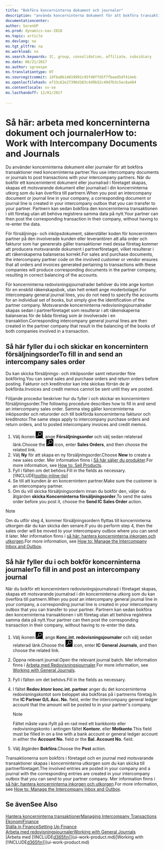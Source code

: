 ```yaml
---
title: "Bokföra koncerninterna dokument och journaler"
description: "använda koncerninterna dokument för att bokföra transaktioner med partnerföretag."
documentationcenter: 
author: SorenGP
ms.prod: dynamics-nav-2018
ms.topic: article
ms.devlang: na
ms.tgt_pltfrm: na
ms.workload: na
ms.search.keywords: IC, group, consolidation, affiliate, subsidiary
ms.date: 06/21/2017
ms.author: sgroespe
ms.translationtype: HT
ms.sourcegitcommit: 1dfba8b14019991c95f40ffd5f7fbaed5df414eb
ms.openlocfilehash: ef33c62e27396d183c4d9b52c49d7b3c5ec8a484
ms.contentlocale: sv-se
ms.lasthandoff: 12/01/2017

---
```

# <a name="how-to-work-with-intercompany-documents-and-journals"></a><span data-ttu-id="efe33-103">Så här: arbeta med koncerninterna dokument och journaler</span><span class="sxs-lookup"><span data-stu-id="efe33-103">How to: Work with Intercompany Documents and Journals</span></span>
<span data-ttu-id="efe33-104">Du använder koncerninterna dokument eller journaler för att bokföra transaktioner med koncerninterna partner.</span><span class="sxs-lookup"><span data-stu-id="efe33-104">You use intercompany documents or journals to post transactions with your intercompany partners.</span></span> <span data-ttu-id="efe33-105">När du bokför ett koncerninternt dokument eller journalrad i företaget skapas, skapas ett motsvarande dokument eller journalrad i din koncerninterna utkorg som du kan överföra till partnern.</span><span class="sxs-lookup"><span data-stu-id="efe33-105">When you post an intercompany document or journal line in your company, a corresponding document or journal line is created in your intercompany outbox that you can transfer to your partner.</span></span> <span data-ttu-id="efe33-106">Partnern kan sedan bokföra den koncerninterna transaktionen i sitt företag utan att behöva registrera samma data på nytt.</span><span class="sxs-lookup"><span data-stu-id="efe33-106">Your partner can then post the corresponding transaction in their company, without having to re-enter the data.</span></span>

<span data-ttu-id="efe33-107">För försäljnings- och inköpsdokument, säkerställer koden för koncernintern partner på den involverade kunden eller leverantören att alla order och fakturor som har genererats gäller transaktioner med dessa företag kommer att producera motsvarande dokument i partnerföretaget, vilket resulterar i att räkenskaperna balanseras korrekt.</span><span class="sxs-lookup"><span data-stu-id="efe33-107">For sales and purchase documents, the intercompany partner code on the involved customer or vendor ensures that all orders and invoices generated pertaining to transactions with these companies will produce corresponding documents in the partner company, resulting in correct balancing of the accounts.</span></span>

<span data-ttu-id="efe33-108">För koncerninterna redovisningsjournalrader behöver du inte ange konton för en enskild räkenskapsbok, utan helt enkelt ange moderbolaget.</span><span class="sxs-lookup"><span data-stu-id="efe33-108">For intercompany general journal lines, you do not need to specify the accounts for an individual set of books, but simply give the identification of the partner company.</span></span> <span data-ttu-id="efe33-109">Motsvarande koncerninterna redovisningsjournalrader skapas sedan i partnerföretaget som resulterar i att räkenskaperna balanseras för de båda företag som är involverade i en transaktion.</span><span class="sxs-lookup"><span data-stu-id="efe33-109">Corresponding intercompany general journal lines are then created in the partner company that result in the balancing of the books of both companies involved in a transaction.</span></span>

## <a name="to-fill-in-and-send-an-intercompany-sales-order"></a><span data-ttu-id="efe33-110">Så här fyller du i och skickar en koncernintern försäljningsorder</span><span class="sxs-lookup"><span data-stu-id="efe33-110">To fill in and send an intercompany sales order</span></span>
<span data-ttu-id="efe33-111">Du kan skicka försäljnings- och inköpsorder samt returorder före bokföring.</span><span class="sxs-lookup"><span data-stu-id="efe33-111">You can send sales and purchase orders and return orders before posting.</span></span> <span data-ttu-id="efe33-112">Fakturor och kreditnotor kan inte skickas förrän de är bokförda.</span><span class="sxs-lookup"><span data-stu-id="efe33-112">Invoices and credit memos cannot be sent until they are posted.</span></span>

<span data-ttu-id="efe33-113">Följande procedur beskriver hur du fyller i och skickar en koncernintern försäljningsorder.</span><span class="sxs-lookup"><span data-stu-id="efe33-113">The following procedure describes how to fill in and send an intercompany sales order.</span></span> <span data-ttu-id="efe33-114">Samma steg gäller koncerninterna inköpsorder och returorder och till bokförda koncerninterna fakturor och kreditnotor.</span><span class="sxs-lookup"><span data-stu-id="efe33-114">The same steps apply to intercompany purchase orders and return orders, and to posted intercompany invoices and credit memos.</span></span>  

1. <span data-ttu-id="efe33-115">Välj ikonen ![Söka efter sida eller rapport](media/ui-search/search_small.png "ikonen Söka efter sida eller rapport"), ange **Försäljningsorder** och välj sedan relaterad länk.</span><span class="sxs-lookup"><span data-stu-id="efe33-115">Choose the ![Search for Page or Report](media/ui-search/search_small.png "Search for Page or Report icon") icon, enter **Sales Orders**, and then choose the related link.</span></span>  
2. <span data-ttu-id="efe33-116">Välj **Ny** för att skapa en ny försäljningsorder.</span><span class="sxs-lookup"><span data-stu-id="efe33-116">Choose **New** to create a new sales order.</span></span> <span data-ttu-id="efe33-117">Mer information finns i [Så här säljer du produkter](sales-how-sell-products.md).</span><span class="sxs-lookup"><span data-stu-id="efe33-117">For more information, see [How to: Sell Products](sales-how-sell-products.md).</span></span>  
3. <span data-ttu-id="efe33-118">Fyll i fälten om det behövs.</span><span class="sxs-lookup"><span data-stu-id="efe33-118">Fill in the fields as necessary.</span></span> [!INCLUDE[tooltip-inline-tip](includes/tooltip-inline-tip_md.md)]
4. <span data-ttu-id="efe33-119">Se till att kunden är en koncernintern partner.</span><span class="sxs-lookup"><span data-stu-id="efe33-119">Make sure the customer is an intercompany partner.</span></span>
5. <span data-ttu-id="efe33-120">Om du vill skicka försäljningsordern innan du bokför den, väljer du åtgärden **skicka Koncerninterna försäljningsorder**.</span><span class="sxs-lookup"><span data-stu-id="efe33-120">To send the sales order before you post it, choose the **Send IC Sales Order** action.</span></span>

> [!NOTE]
> <span data-ttu-id="efe33-121">Om du utför steg 4, kommer försäljningsordern flyttas till koncerninterna utkorgen där du kan skicka den senare.</span><span class="sxs-lookup"><span data-stu-id="efe33-121">If you do perform step 4, then the sales order will be moved to your intercompany outbox where you can send it later.</span></span> <span data-ttu-id="efe33-122">Mer information finns i [så här: hantera koncerninterna inkorgen och utkorgen](intercompany-how-manage-intercompany-inbox.md).</span><span class="sxs-lookup"><span data-stu-id="efe33-122">For more information, see [How to: Manage the Intercompany Inbox and Outbox](intercompany-how-manage-intercompany-inbox.md).</span></span>

## <a name="to-fill-in-and-post-an-intercompany-journal"></a><span data-ttu-id="efe33-123">Så här fyller du i och bokför koncerninterna journaler</span><span class="sxs-lookup"><span data-stu-id="efe33-123">To fill in and post an intercompany journal</span></span>
<span data-ttu-id="efe33-124">När du bokför ett koncernintern redovisningsjournalsrad i företaget skapas, skapas ett motsvarande journalrad i din koncerninterna utkorg som du kan överföra till partnern.</span><span class="sxs-lookup"><span data-stu-id="efe33-124">When you post an intercompany general journal line in your company, a corresponding journal line is created in your intercompany outbox that you can transfer to your partner.</span></span> <span data-ttu-id="efe33-125">Partnern kan sedan bokföra den koncerninterna transaktionen i sitt företag utan att behöva registrera samma data på nytt.</span><span class="sxs-lookup"><span data-stu-id="efe33-125">Your partner can then post the corresponding transaction in their company, without having to re-enter the data.</span></span>

1. <span data-ttu-id="efe33-126">Välj ikonen ![Söka efter sida eller rapport](media/ui-search/search_small.png "ikonen Söka efter sida eller rapport"), ange **Konc.int. redovisningsjournaler** och välj sedan relaterad länk.</span><span class="sxs-lookup"><span data-stu-id="efe33-126">Choose the ![Search for Page or Report](media/ui-search/search_small.png "Search for Page or Report icon") icon, enter **IC General Journals**, and then choose the related link.</span></span>  
2. <span data-ttu-id="efe33-127">Öppna relevant journal.</span><span class="sxs-lookup"><span data-stu-id="efe33-127">Open the relevant journal batch.</span></span> <span data-ttu-id="efe33-128">Mer information finns i [Arbeta med Redovisningsjournaler](ui-work-general-journals.md).</span><span class="sxs-lookup"><span data-stu-id="efe33-128">For more information, see [Working with General Journals](ui-work-general-journals.md).</span></span>
3. <span data-ttu-id="efe33-129">Fyll i fälten om det behövs.</span><span class="sxs-lookup"><span data-stu-id="efe33-129">Fill in the fields as necessary.</span></span>
4. <span data-ttu-id="efe33-130">I fältet **Redov.ktonr konc.int. partner** anger du det koncerninterna redovisningskontot som beloppet ska bokföras på i partnerns företag.</span><span class="sxs-lookup"><span data-stu-id="efe33-130">In the **IC Partner G/L Acc. No.** field, enter the intercompany general ledger account that the amount will be posted to in your partner's company.</span></span>

    > [!NOTE]
    > <span data-ttu-id="efe33-131">Fältet måste vara ifyllt på en rad med ett bankkonto eller redovisningskonto i antingen fältet **Kontonr.** eller **Motkonto**.</span><span class="sxs-lookup"><span data-stu-id="efe33-131">This field must be filled in on a line with a bank account or general ledger account in either the **Account No.** field or the **Bal. Account No.** field.</span></span>  
5. <span data-ttu-id="efe33-132">Välj åtgärden **Bokföra**.</span><span class="sxs-lookup"><span data-stu-id="efe33-132">Choose the **Post** action.</span></span>

<span data-ttu-id="efe33-133">Transaktionerna som bokförs i företaget och en journal med motsvarande transaktioner skapas i koncerninterna utkorgen som du kan skicka till partnerföretaget.</span><span class="sxs-lookup"><span data-stu-id="efe33-133">The involved entries are posted in your company and a journal with the corresponding entries are created in your intercompany outbox that you can send to your partner company.</span></span> <span data-ttu-id="efe33-134">Mer information finns i [så här: hantera koncerninterna inkorgen och utkorgen](intercompany-how-manage-intercompany-inbox.md).</span><span class="sxs-lookup"><span data-stu-id="efe33-134">For more information, see [How to: Manage the Intercompany Inbox and Outbox](intercompany-how-manage-intercompany-inbox.md).</span></span> 

## <a name="see-also"></a><span data-ttu-id="efe33-135">Se även</span><span class="sxs-lookup"><span data-stu-id="efe33-135">See Also</span></span>
[<span data-ttu-id="efe33-136">Hantera koncerninterna transaktioner</span><span class="sxs-lookup"><span data-stu-id="efe33-136">Managing Intercompany Transactions</span></span>](intercompany-manage.md)  
[<span data-ttu-id="efe33-137">Ekonomi</span><span class="sxs-lookup"><span data-stu-id="efe33-137">Finance</span></span>](finance.md)  
[<span data-ttu-id="efe33-138">Ställa in Finance</span><span class="sxs-lookup"><span data-stu-id="efe33-138">Setting Up Finance</span></span>](finance-setup-finance.md)  
[<span data-ttu-id="efe33-139">Arbeta med redovisningsjournaler</span><span class="sxs-lookup"><span data-stu-id="efe33-139">Working with General Journals</span></span>](ui-work-general-journals.md)  
<span data-ttu-id="efe33-140">[Arbeta med [!INCLUDE[d365fin](includes/d365fin_md.md)]](ui-work-product.md)</span><span class="sxs-lookup"><span data-stu-id="efe33-140">[Working with [!INCLUDE[d365fin](includes/d365fin_md.md)]](ui-work-product.md)</span></span>

